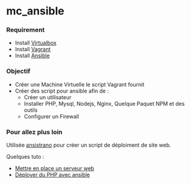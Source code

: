 # mc_ansible

### Requirement
 - Install [Virtualbox](https://www.virtualbox.org/wiki/Linux_Downloads)
 - Install [Vagrant](https://linuxize.com/post/how-to-install-vagrant-on-ubuntu-18-04/)
 - Install [Ansible](https://docs.ansible.com/ansible/latest/installation_guide/intro_installation.html#latest-releases-via-apt-ubuntu)

### Objectif

- Créer une Machine Virtuelle le script Vagrant fournit
- Créer des script pour ansible afin de :
  - Créer un utilisateur
  - Installer PHP, Mysql, Nodejs, Nginx, Quelque Paquet NPM et des outils
  - Configurer un Firewall

### Pour allez plus loin

Utilisée [ansistrano](https://ansistrano.com/) pour créer un script de déploiment de site web.

Quelques tuto :
- [Mettre en place un serveur web](https://www.grafikart.fr/formations/serveur-linux/ansible)
- [Déployer du PHP avec ansible](https://www.grafikart.fr/formations/deploiement-ansible-ansistrano/installation)
